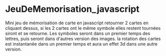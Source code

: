 # JeuDeMemorisation_javascript
Mini jeu de mémorisation de carte en javascript
retourner 2 cartes en cliquant dessus, si les 2 cartes ont le même symbole elles restent tournées siront et se retourne.
Les symboles seront dans un premier temps des lettres, puis seront dans d'autres version des images.
la rotation des cartes est instantanée dans un premier temps et aura un effet 3d dans une autre version.
